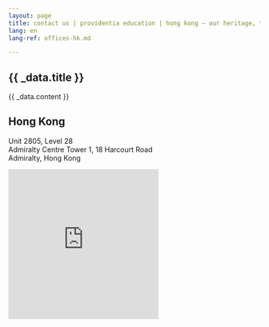 ```yaml
---
layout: page
title: contact us | providentia education | hong kong — our heritage, their future | providentia education | hong kong
lang: en
lang-ref: offices-hk.md

---
```

<!-- spotlight -->
<!-- offices-hk -->

<section class="wrapper style1 align-center invert">
  <div class="inner">
    <h2>{{ _data.title }}</h2>
    <p>{{ _data.content }}</p>
  </div>
  <div class="spotlight style1 fifty content-align-left orient-left invert">
    <div class="content">
      <h2 class="motto">Hong Kong</h2>
      <p>Unit 2805, Level 28<br>Admiralty Centre Tower 1, 18 Harcourt Road<br>Admiralty, Hong Kong</p>
    </div>
    <div class="map-responsive">
      <iframe src="https://www.google.com/maps/embed?pb=!1m18!1m12!1m3!1d922.9901314029006!2d114.16427562918003!3d22.279485099083427!2m3!1f0!2f0!3f0!3m2!1i1024!2i768!4f13.1!3m3!1m2!1s0x340400671ba9fad5%3A0x86076644c32ff0fd!2s18%20Harcourt%20Rd%2C%20Admiralty!5e0!3m2!1sen!2shk!4v1575170354774!5m2!1sen!2shk" width="300" height="300" frameborder="0" style="border:0" allowfullscreen>></iframe>
    </div>
  </div>
</section>